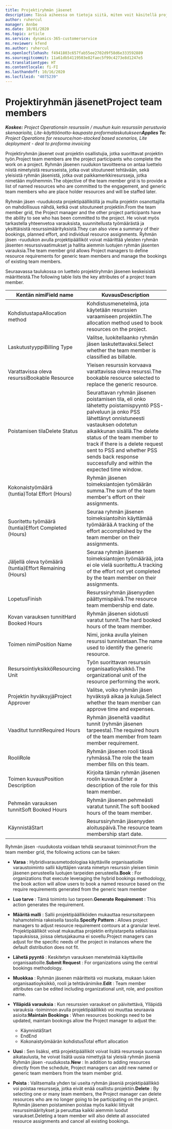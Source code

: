 ```yaml
---
title: Projektiryhmän jäsenet
description: Tässä aiheessa on tietoja siitä, miten voit käsitellä projektiryhmän jäsenen tietoja, määritteitä ja aikataulutusta.
author: ruhercul
manager: Annbe
ms.date: 10/01/2020
ms.topic: article
ms.service: dynamics-365-customerservice
ms.reviewer: kfend
ms.author: ruhercul
ms.openlocfilehash: f4941803c657fab55ee2702d9f58d6e333592889
ms.sourcegitcommit: 11a61db54119503e82faec5f99c4273e8d1247e5
ms.translationtype: HT
ms.contentlocale: fi-FI
ms.lasthandoff: 10/16/2020
ms.locfileid: "4075239"
---
```

# <a name="project-team-members"></a><span data-ttu-id="87b31-103">Projektiryhmän jäsenet</span><span class="sxs-lookup"><span data-stu-id="87b31-103">Project team members</span></span>

<span data-ttu-id="87b31-104">_**Koskee:** Project Operationsin resurssiin / muuhun kuin resurssiin perustuvia skenaarioita, Lite-käyttöönotto-kaupasta proformalaskutukseen_</span><span class="sxs-lookup"><span data-stu-id="87b31-104">_**Applies To:** Project Operations for resource/non-stocked based scenarios, Lite deployment - deal to proforma invoicing_</span></span>

<span data-ttu-id="87b31-105">Projektiryhmän jäsenet ovat projektin osallistujia, jotka suorittavat projektin työn.</span><span class="sxs-lookup"><span data-stu-id="87b31-105">Project team members are the project participants who complete the work on a project.</span></span> <span data-ttu-id="87b31-106">Ryhmän jäsenen ruudukon tavoitteena on antaa luettelo niistä nimetyistä resursseista, jotka ovat sitoutuneet tehtävään, sekä yleisistä ryhmän jäsenistä, jotka ovat paikkamerkkiresursseja, jotka nimetään myöhemmin.</span><span class="sxs-lookup"><span data-stu-id="87b31-106">The objective of the team member grid is to provide a list of named resources who are committed to the engagement, and generic team members who are place holder resources and will be staffed later.</span></span>

<span data-ttu-id="87b31-107">Ryhmän jäsen -ruudukosta projektipäälliköllä ja muilla projektin osanottajilla on mahdollisuus nähdä, ketkä ovat sitoutuneet projektiin.</span><span class="sxs-lookup"><span data-stu-id="87b31-107">From the team member grid, the Project manager and the other project participants have the ability to see who has been committed to the project.</span></span> <span data-ttu-id="87b31-108">He voivat myös tarkastella yhteenvetoa varauksista, suunnitellusta työmäärästä ja yksittäisistä resurssimäärityksistä.</span><span class="sxs-lookup"><span data-stu-id="87b31-108">They can also view a summary of their bookings, planned effort, and individual resource assignments.</span></span> <span data-ttu-id="87b31-109">Ryhmän jäsen -ruudukon avulla projektipäälliköt voivat määrittää yleisten ryhmän jäsenten resurssivaatimukset ja hallita aiemmin luotujen ryhmän jäsenten varauksia.</span><span class="sxs-lookup"><span data-stu-id="87b31-109">The team member grid allows Project managers to define resource requirements for generic team members and manage the bookings of existing team members.</span></span>

<span data-ttu-id="87b31-110">Seuraavassa taulukossa on luettelo projektiryhmän jäsenen keskeisistä määritteistä.</span><span class="sxs-lookup"><span data-stu-id="87b31-110">The following table lists the key attributes of a project team member.</span></span>

| <span data-ttu-id="87b31-111">Kentän nimi</span><span class="sxs-lookup"><span data-stu-id="87b31-111">Field name</span></span>          | <span data-ttu-id="87b31-112">Kuvaus</span><span class="sxs-lookup"><span data-stu-id="87b31-112">Description</span></span>                                                                                                                                                                  |
|--------------------------|-----------------------------------------------------------------------------------------------------------------------------------------------------------------------------------|
| <span data-ttu-id="87b31-113">Kohdistustapa</span><span class="sxs-lookup"><span data-stu-id="87b31-113">Allocation method</span></span>        | <span data-ttu-id="87b31-114">Kohdistusmenetelmä, jota käytetään resurssien varaamiseen projektiin.</span><span class="sxs-lookup"><span data-stu-id="87b31-114">The allocation method used to book resources on the project.</span></span>                                                                         |
| <span data-ttu-id="87b31-115">Laskutustyyppi</span><span class="sxs-lookup"><span data-stu-id="87b31-115">Billing Type</span></span>             | <span data-ttu-id="87b31-116">Valitse, luokitellaanko ryhmän jäsen laskutettavaksi.</span><span class="sxs-lookup"><span data-stu-id="87b31-116">Select whether the team member is classified as billable.</span></span>                                                                                                                                       |
| <span data-ttu-id="87b31-117">Varattavissa oleva resurssi</span><span class="sxs-lookup"><span data-stu-id="87b31-117">Bookable Resource</span></span>        | <span data-ttu-id="87b31-118">Yleisen resurssin korvaava varattavissa oleva resurssi.</span><span class="sxs-lookup"><span data-stu-id="87b31-118">The bookable resource selected to replace the generic resource.</span></span>                                                                                                                   |
| <span data-ttu-id="87b31-119">Poistamisen tila</span><span class="sxs-lookup"><span data-stu-id="87b31-119">Delete Status</span></span>            | <span data-ttu-id="87b31-120">Seurattavan ryhmän jäsenen poistamisen tila, eli onko lähetetty poistamispyyntö PSS-palveluun ja onko PSS lähettänyt onnistuneesti vastauksen odotetun aikaikkunan sisällä.</span><span class="sxs-lookup"><span data-stu-id="87b31-120">The delete status of the team member to track if there is a delete request sent to PSS and whether PSS sends back response successfully and within the expected time window.</span></span> |
| <span data-ttu-id="87b31-121">Kokonaistyömäärä (tuntia)</span><span class="sxs-lookup"><span data-stu-id="87b31-121">Total Effort (Hours)</span></span>     | <span data-ttu-id="87b31-122">Ryhmän jäsenen toimeksiantojen työmäärän summa.</span><span class="sxs-lookup"><span data-stu-id="87b31-122">The sum of the team member's effort on their assignments.</span></span>                                                                                                                         |
| <span data-ttu-id="87b31-123">Suoritettu työmäärä (tuntia)</span><span class="sxs-lookup"><span data-stu-id="87b31-123">Effort Completed (Hours)</span></span> | <span data-ttu-id="87b31-124">Seuraa ryhmän jäsenen toimeksiantoihin käyttämää työmäärää.</span><span class="sxs-lookup"><span data-stu-id="87b31-124">A tracking of the effort accomplished by the team member on their assignments.</span></span>                                                                                           |
| <span data-ttu-id="87b31-125">Jäljellä oleva työmäärä (tuntia)</span><span class="sxs-lookup"><span data-stu-id="87b31-125">Effort Remaining (Hours)</span></span> | <span data-ttu-id="87b31-126">Seuraa ryhmän jäsenen toimeksiantojen työmäärää, jota ei ole vielä suoritettu.</span><span class="sxs-lookup"><span data-stu-id="87b31-126">A tracking of the effort not yet completed by the team member on their assignments.</span></span>                                                                                    |
| <span data-ttu-id="87b31-127">Lopetus</span><span class="sxs-lookup"><span data-stu-id="87b31-127">Finish</span></span>                   | <span data-ttu-id="87b31-128">Resurssiryhmän jäsenyyden päättymispäivä.</span><span class="sxs-lookup"><span data-stu-id="87b31-128">The resource team membership end date.</span></span>                                                                                                                                            |
| <span data-ttu-id="87b31-129">Kovan varauksen tunnit</span><span class="sxs-lookup"><span data-stu-id="87b31-129">Hard Booked Hours</span></span>        | <span data-ttu-id="87b31-130">Ryhmän jäsenen sidotusti varatut tunnit.</span><span class="sxs-lookup"><span data-stu-id="87b31-130">The hard booked hours of the team member.</span></span>                                                                                                                                                                |
| <span data-ttu-id="87b31-131">Toimen nimi</span><span class="sxs-lookup"><span data-stu-id="87b31-131">Position Name</span></span>            | <span data-ttu-id="87b31-132">Nimi, jonka avulla yleinen resurssi tunnistetaan.</span><span class="sxs-lookup"><span data-stu-id="87b31-132">The name used to identify the generic resource.</span></span>                                                                                                                                   |
| <span data-ttu-id="87b31-133">Resursointiyksikkö</span><span class="sxs-lookup"><span data-stu-id="87b31-133">Resourcing Unit</span></span>          | <span data-ttu-id="87b31-134">Työn suorittavan resurssin organisaatioyksikkö.</span><span class="sxs-lookup"><span data-stu-id="87b31-134">The organizational unit of the resource performing the work.</span></span>                                                                                                                      |
| <span data-ttu-id="87b31-135">Projektin hyväksyjä</span><span class="sxs-lookup"><span data-stu-id="87b31-135">Project Approver</span></span>         | <span data-ttu-id="87b31-136">Valitse, voiko ryhmän jäsen hyväksyä aikaa ja kuluja.</span><span class="sxs-lookup"><span data-stu-id="87b31-136">Select whether the team member can approve time and expenses.</span></span>                                                                                                                     |
| <span data-ttu-id="87b31-137">Vaaditut tunnit</span><span class="sxs-lookup"><span data-stu-id="87b31-137">Required Hours</span></span>           | <span data-ttu-id="87b31-138">Ryhmän jäseneltä vaaditut tunnit (ryhmän jäsenen tarpeesta).</span><span class="sxs-lookup"><span data-stu-id="87b31-138">The required hours of the team member from team member requirement.</span></span>                                                                                                                       |
| <span data-ttu-id="87b31-139">Rooli</span><span class="sxs-lookup"><span data-stu-id="87b31-139">Role</span></span>                     | <span data-ttu-id="87b31-140">Ryhmän jäsenen rooli tässä ryhmässä.</span><span class="sxs-lookup"><span data-stu-id="87b31-140">The role the team member fills on this team.</span></span>                                                                                                                                |
| <span data-ttu-id="87b31-141">Toimen kuvaus</span><span class="sxs-lookup"><span data-stu-id="87b31-141">Position Description</span></span>     | <span data-ttu-id="87b31-142">Kirjoita tämän ryhmän jäsenen roolin kuvaus.</span><span class="sxs-lookup"><span data-stu-id="87b31-142">Enter a description of the role for this team member.</span></span>                                                                                                                             |
| <span data-ttu-id="87b31-143">Pehmeän varauksen tunnit</span><span class="sxs-lookup"><span data-stu-id="87b31-143">Soft Booked Hours</span></span>        | <span data-ttu-id="87b31-144">Ryhmän jäsenen pehmeästi varatut tunnit.</span><span class="sxs-lookup"><span data-stu-id="87b31-144">The soft booked hours of the team member.</span></span>                                                                                                                                                                 |
| <span data-ttu-id="87b31-145">Käynnistä</span><span class="sxs-lookup"><span data-stu-id="87b31-145">Start</span></span>                    | <span data-ttu-id="87b31-146">Resurssiryhmän jäsenyyden aloituspäivä.</span><span class="sxs-lookup"><span data-stu-id="87b31-146">The resource team membership start date.</span></span>                                                                                                                                          |

<span data-ttu-id="87b31-147">Ryhmän jäsen -ruudukosta voidaan tehdä seuraavat toiminnot:</span><span class="sxs-lookup"><span data-stu-id="87b31-147">From the team member grid, the following actions can be taken:</span></span>

- <span data-ttu-id="87b31-148">**Varaa** : Hybridivarausmetodologiaa käyttäville organisaatioille varaustoiminto sallii käyttäjien varata nimetyn resurssin yleisen tiimin jäsenen perusteella luotujen tarpeiden perusteella.</span><span class="sxs-lookup"><span data-stu-id="87b31-148">**Book** : For organizations that execute leveraging the hybrid bookings methodology, the book action will allow users to book a named resource based on the require requirements generated from the generic team member</span></span>
- <span data-ttu-id="87b31-149">**Luo tarve** : Tämä toiminto luo tarpeen.</span><span class="sxs-lookup"><span data-stu-id="87b31-149">**Generate Requirement** : This action generates the requirement.</span></span>
- <span data-ttu-id="87b31-150">**Määritä malli** : Sallii projektipäälliköiden mukauttaa resurssitarpeen hahamotelmia rakeisella tasolla.</span><span class="sxs-lookup"><span data-stu-id="87b31-150">**Specify Pattern** : Allows project managers to adjust resource requirement contours at a granular level.</span></span> <span data-ttu-id="87b31-151">Projektipäälliköt voivat mukauttaa projektin erityistarpeita sellaisissa tapauksissa, joissa oletusjakauma ei sovellu.</span><span class="sxs-lookup"><span data-stu-id="87b31-151">Project managers can adjust for the specific needs of the project in instances where the default distribution does not fit.</span></span>
- <span data-ttu-id="87b31-152">**Lähetä pyyntö** : Keskitetyn varauksen menetelmää käyttäville organisaatioille.</span><span class="sxs-lookup"><span data-stu-id="87b31-152">**Submit Request** : For organizations using the central bookings methodology.</span></span>
- <span data-ttu-id="87b31-153">**Muokkaa** : Ryhmän jäsenen määritteitä voi muokata, mukaan lukien organisaatioyksikkö, rooli ja tehtävänimike.</span><span class="sxs-lookup"><span data-stu-id="87b31-153">**Edit** : Team member attributes can be edited including organizational unit, role, and position name.</span></span>
- <span data-ttu-id="87b31-154">**Ylläpidä varauksia** : Kun resurssien varaukset on päivitettävä, Ylläpidä varauksia -toiminnon avulla projektipäällikkö voi muuttaa seuraavia asioita:</span><span class="sxs-lookup"><span data-stu-id="87b31-154">**Maintain Bookings** : When resources bookings need to be updated, maintain bookings allow the Project manager to adjust the:</span></span>

    - <span data-ttu-id="87b31-155">Käynnistä</span><span class="sxs-lookup"><span data-stu-id="87b31-155">Start</span></span>
    - <span data-ttu-id="87b31-156">End</span><span class="sxs-lookup"><span data-stu-id="87b31-156">End</span></span>
    - <span data-ttu-id="87b31-157">Kokonaistyömäärän kohdistus</span><span class="sxs-lookup"><span data-stu-id="87b31-157">Total effort allocation</span></span>

- <span data-ttu-id="87b31-158">**Uusi** : Sen lisäksi, että projektipäälliköt voivat lisätä resursseja suoraan aikataulusta, he voivat lisätä uusia nimettyjä tai yleisiä ryhmän jäseniä Ryhmän jäsen -ruudukosta.</span><span class="sxs-lookup"><span data-stu-id="87b31-158">**New** : In addition to adding resources directly from the schedule, Project managers can add new named or generic team members from the team member grid.</span></span>
- <span data-ttu-id="87b31-159">**Poista** : Valitsemalla yhden tai useita ryhmän jäseniä projektipäällikkö voi poistaa resursseja, jotka eivät enää osallistu projektiin.</span><span class="sxs-lookup"><span data-stu-id="87b31-159">**Delete** : By selecting one or many team members, the Project manager can delete resources who are no longer going to be participating on the project.</span></span> <span data-ttu-id="87b31-160">Ryhmän jäsenen poistaminen poistaa myös kaikki liittyvät resurssimääritykset ja peruuttaa kaikki aiemmin luodut varaukset.</span><span class="sxs-lookup"><span data-stu-id="87b31-160">Deleting a team member will also delete all associated resource assignments and  cancel all existing bookings.</span></span>

